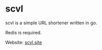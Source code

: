 scvl
===

scvl is a simple URL shortener written in go.

Redis is required.

Website: [scvl.site](http://scvl.site)
